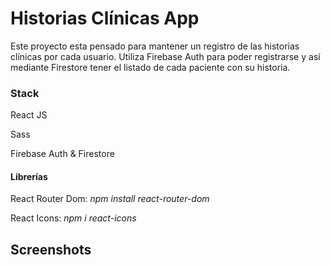 # Historias Clínicas App

Este proyecto esta pensado para mantener un registro de las historias clínicas por cada usuario. Utiliza Firebase Auth para poder registrarse y así mediante Firestore tener el listado de cada paciente con su historia.

### Stack

React JS

Sass

Firebase Auth & Firestore



#### Librerías

React Router Dom: *npm install react-router-dom*

React Icons: *npm i react-icons*



## Screenshots
